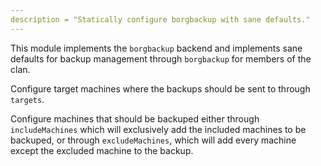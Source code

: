 ```yaml
---
description = "Statically configure borgbackup with sane defaults."
---
```

This module implements the `borgbackup` backend and implements sane defaults
for backup management through `borgbackup` for members of the clan.

Configure target machines where the backups should be sent to through `targets`.

Configure machines that should be backuped either through `includeMachines`
which will exclusively add the included machines to be backuped, or through
`excludeMachines`, which will add every machine except the excluded machine to the backup.

